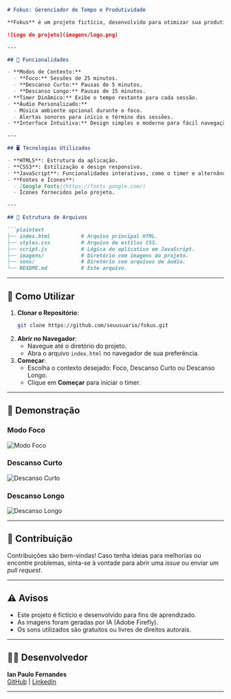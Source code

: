 ```markdown
# Fokus: Gerenciador de Tempo e Produtividade

**Fokus** é um projeto fictício, desenvolvido para otimizar sua produtividade por meio de sessões de foco intercaladas com pausas curtas e longas. Inspirado na técnica Pomodoro, este aplicativo ajuda você a manter o foco no que importa, promovendo um equilíbrio saudável entre trabalho e descanso.

![Logo do projeto](imagens/logo.png)

---

## 🚀 Funcionalidades

- **Modos de Contexto:**
  - **Foco:** Sessões de 25 minutos.
  - **Descanso Curto:** Pausas de 5 minutos.
  - **Descanso Longo:** Pausas de 15 minutos.
- **Timer Dinâmico:** Exibe o tempo restante para cada sessão.
- **Áudio Personalizado:**
  - Música ambiente opcional durante o foco.
  - Alertas sonoros para início e término das sessões.
- **Interface Intuitiva:** Design simples e moderno para fácil navegação.

---

## 🖥️ Tecnologias Utilizadas

- **HTML5**: Estrutura da aplicação.
- **CSS3**: Estilização e design responsivo.
- **JavaScript**: Funcionalidades interativas, como o timer e alternância de modos.
- **Fontes e Ícones**:
  - [Google Fonts](https://fonts.google.com/)
  - Ícones fornecidos pelo projeto.

---

## 📂 Estrutura de Arquivos

```plaintext
├── index.html          # Arquivo principal HTML.
├── styles.css          # Arquivo de estilos CSS.
├── script.js           # Lógica do aplicativo em JavaScript.
├── imagens/            # Diretório com imagens do projeto.
├── sons/               # Diretório com arquivos de áudio.
└── README.md           # Este arquivo.
```

---

## 📖 Como Utilizar

1. **Clonar o Repositório**:
   ```bash
   git clone https://github.com/seuusuario/fokus.git
   ```
2. **Abrir no Navegador**:
   - Navegue até o diretório do projeto.
   - Abra o arquivo `index.html` no navegador de sua preferência.
3. **Começar**:
   - Escolha o contexto desejado: Foco, Descanso Curto ou Descanso Longo.
   - Clique em **Começar** para iniciar o timer.

---

## 🌟 Demonstração

### Modo Foco
![Modo Foco](imagens/foco.png)

### Descanso Curto
![Descanso Curto](imagens/short.png)

### Descanso Longo
![Descanso Longo](imagens/long.png)

---

## 🤝 Contribuição

Contribuições são bem-vindas! Caso tenha ideias para melhorias ou encontre problemas, sinta-se à vontade para abrir uma *issue* ou enviar um *pull request*.

---

## ⚠️ Avisos

- Este projeto é fictício e desenvolvido para fins de aprendizado.
- As imagens foram geradas por IA (Adobe Firefly).
- Os sons utilizados são gratuitos ou livres de direitos autorais.

---

## 🧑‍💻 Desenvolvedor

**Ian Paulo Fernandes**  
[GitHub](https://github.com/ian-fernandes) | [LinkedIn](https://www.linkedin.com/in/ian-fernandes-dev/)

---
